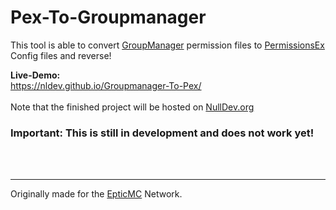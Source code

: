 # Pex-To-Groupmanager
This tool is able to convert <a href="http://wiki.mc-ess.net/wiki/Group_Manager">GroupManager</a> permission files to <a href="https://github.com/PEXPlugins/PermissionsEx/wiki/Commands">PermissionsEx</a> Config files and reverse!
<br>

**Live-Demo:**<br>
<a href="https://nldev.github.io/Groupmanager-To-Pex/">https://nldev.github.io/Groupmanager-To-Pex/</a>
<br><br>
Note that the finished project will be hosted on <a href="https://nulldev.org">NullDev.org</a>
<br>

### Important: This is still in development and does not work yet!

<br><br><hr>
<p>Originally made for the <a href="https://epticmc.com">EpticMC</a> Network.</p>
